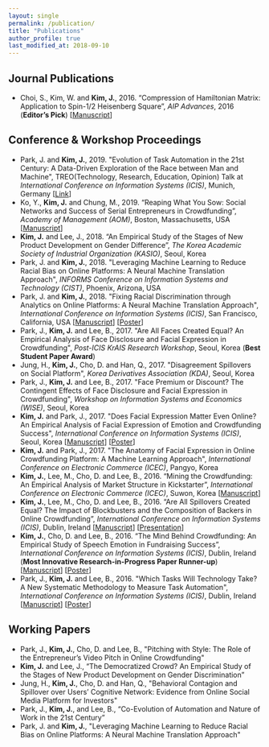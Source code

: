 ```yaml
---
layout: single
permalink: /publication/
title: "Publications"
author_profile: true
last_modified_at: 2018-09-10
---
```

## Journal Publications
- Choi, S., Kim, W. and **Kim, J.**, 2016. “Compression of Hamiltonian Matrix: Application to Spin-1/2 Heisenberg Square”, *AIP Advances*, 2016 (**Editor’s Pick**) [[Manuscript](https://aip.scitation.org/doi/pdf/10.1063/1.4963834?class=pdf)]

## Conference & Workshop Proceedings
- Park, J. and **Kim, J.**, 2019. "Evolution of Task Automation in the 21st Century: A Data-Driven Exploration of the Race between Man and Machine", TREO(Technology, Research, Education, Opinion) Talk at *International Conference on Information Systems (ICIS)*, Munich, Germany [[Link](https://github.com/mschermann/treoaticis2019)]
- Ko, Y., **Kim, J.** and Chung, M., 2019. “Reaping What You Sow: Social Networks and Success of Serial Entrepreneurs in Crowdfunding”, *Academy of Management (AOM)*, Boston, Massachusetts, USA [[Manuscript](https://journals.aom.org/doi/abs/10.5465/AMBPP.2019.18931abstract)]
- **Kim, J.** and Lee, J., 2018. “An Empirical Study of the Stages of New Product Development on Gender Difference”, *The Korea Academic Society of Industrial Organization (KASIO)*, Seoul, Korea
- Park, J. and **Kim, J.**, 2018. "Leveraging Machine Learning to Reduce Racial Bias on Online Platforms: A Neural Machine Translation Approach", *INFORMS Conference on Information Systems and Technology (CIST)*, Phoenix, Arizona, USA
- Park, J. and **Kim, J.**, 2018. "Fixing Racial Discrimination through Analytics on Online Platforms: A Neural Machine Translation Approach", *International Conference on Information Systems (ICIS)*, San Francisco, California, USA [[Manuscript](https://aisel.aisnet.org/cgi/viewcontent.cgi?article=1256&context=icis2018)] [[Poster](https://drive.google.com/open?id=1hKQbIkO8II30NEIsZD_a2O-scyCUop_X)]
- Park, J., **Kim, J.** and Lee, B., 2017. "Are All Faces Created Equal? An Empirical Analysis of Face Disclosure and Facial Expression in Crowdfunding", *Post-ICIS KrAIS Research Workshop*, Seoul, Korea (**Best Student Paper Award**)
- Jung, H., **Kim, J.**, Cho, D. and Han, Q., 2017. "Disagreement Spillovers on Social Platform", *Korea Derivatives Association (KDA)*, Seoul, Korea
- Park, J., **Kim, J.** and Lee, B., 2017. "Face Premium or Discount? The Contingent Effects of Face Disclosure and Facial Expression in Crowdfunding", *Workshop on Information Systems and Economics (WISE)*, Seoul, Korea
- **Kim, J.** and Park, J., 2017. "Does Facial Expression Matter Even Online? An Empirical Analysis of Facial Expression of Emotion and Crowdfunding Success", *International Conference on Information Systems (ICIS)*, Seoul, Korea [[Manuscript](http://bit.ly/2uznOAR)] [[Poster](http://bit.ly/2O1fz8J)]
- **Kim, J.** and Park, J., 2017. "The Anatomy of Facial Expression in Online Crowdfunding Platform: A Machine Learning Approach", *International Conference on Electronic Commerce (ICEC)*, Pangyo, Korea
- **Kim, J.**, Lee, M., Cho, D. and Lee, B., 2016. “Mining the Crowdfunding: An Empirical Analysis of Market Structure in Kickstarter”, *International Conference on Electronic Commerce (ICEC)*, Suwon, Korea [[Manuscript](http://bit.ly/2JAE49E)]
- **Kim, J.**, Lee, M., Cho, D. and Lee, B., 2016. “Are All Spillovers Created Equal? The Impact of Blockbusters and the Composition of Backers in Online Crowdfunding”, *International Conference on Information Systems (ICIS)*, Dublin, Ireland [[Manuscript](http://bit.ly/2L5x3TI)] [[Presentation](http://bit.ly/2LrBJ2p)]
- **Kim, J.**, Cho, D. and Lee, B., 2016. “The Mind Behind Crowdfunding: An Empirical Study of Speech Emotion in Fundraising Success”, *International Conference on Information Systems (ICIS)*, Dublin, Ireland (**Most Innovative Research-in-Progress Paper Runner-up**) [[Manuscript](http://bit.ly/2JBcDw7)] [[Poster](http://bit.ly/2uMtwyH)]
- Park, J., **Kim, J.** and Lee, B., 2016. "Which Tasks Will Technology Take? A New Systematic Methodology to Measure Task Automation", *International Conference on Information Systems (ICIS)*, Dublin, Ireland [[Manuscript](http://bit.ly/2uNnTQT)] [[Poster](http://bit.ly/2NtXj6S)]

## Working Papers
- Park, J., **Kim, J.**, Cho, D. and Lee, B., "Pitching with Style: The Role of the Entrepreneur’s Video Pitch in Online Crowdfunding"
- **Kim, J.** and Lee, J., “The Democratized Crowd? An Empirical Study of the Stages of New Product Development on Gender Discrimination”
- Jung, H., **Kim, J.**, Cho, D. and Han, Q., "Behavioral Contagion and Spillover over Users’ Cognitive Network: Evidence from Online Social Media Platform for Investors"
- Park, J., **Kim, J.**, and Lee, B., “Co-Evolution of Automation and Nature of Work in the 21st Century”
- Park, J. and **Kim, J.**, "Leveraging Machine Learning to Reduce Racial Bias on Online Platforms: A Neural Machine Translation Approach"